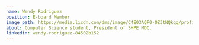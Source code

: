 ```yaml
---
name: Wendy Rodriguez
position: E-board Member
image_path: https://media.licdn.com/dms/image/C4E03AQF0-OZ3tNQkqg/profile-displayphoto-shrink_800_800/0?e=1535587200&v=beta&t=_geqEjeMDcLx47uGaclPQ8u8j6pss2Si-i-UdUsfVkk
about: Computer Science student, President of SHPE MDC.
linkedin: wendy-rodriguez-84502b152
---
```

